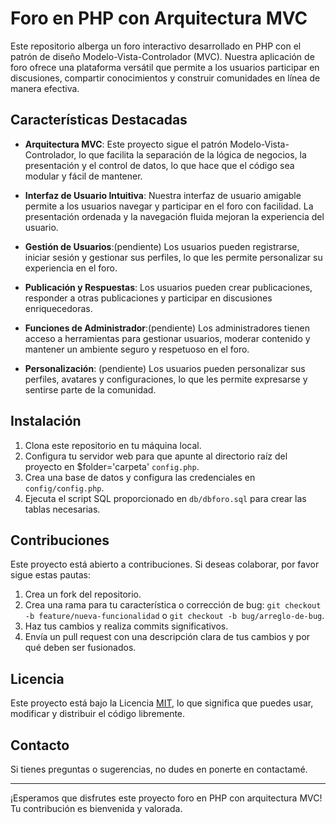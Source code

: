 # Foro en PHP con Arquitectura MVC

Este repositorio alberga un foro interactivo desarrollado en PHP con el patrón de diseño Modelo-Vista-Controlador (MVC). Nuestra aplicación de foro ofrece una plataforma versátil que permite a los usuarios participar en discusiones, compartir conocimientos y construir comunidades en línea de manera efectiva.

## Características Destacadas

- **Arquitectura MVC**: Este proyecto sigue el patrón Modelo-Vista-Controlador, lo que facilita la separación de la lógica de negocios, la presentación y el control de datos, lo que hace que el código sea modular y fácil de mantener.

- **Interfaz de Usuario Intuitiva**: Nuestra interfaz de usuario amigable permite a los usuarios navegar y participar en el foro con facilidad. La presentación ordenada y la navegación fluida mejoran la experiencia del usuario.

- **Gestión de Usuarios**:(pendiente) Los usuarios pueden registrarse, iniciar sesión y gestionar sus perfiles, lo que les permite personalizar su experiencia en el foro.

- **Publicación y Respuestas**: Los usuarios pueden crear publicaciones, responder a otras publicaciones y participar en discusiones enriquecedoras.

- **Funciones de Administrador**:(pendiente) Los administradores tienen acceso a herramientas para gestionar usuarios, moderar contenido y mantener un ambiente seguro y respetuoso en el foro.

- **Personalización**: (pendiente) Los usuarios pueden personalizar sus perfiles, avatares y configuraciones, lo que les permite expresarse y sentirse parte de la comunidad.

## Instalación

1. Clona este repositorio en tu máquina local.
2. Configura tu servidor web para que apunte al directorio raíz del proyecto en $folder='carpeta' `config.php`.
3. Crea una base de datos y configura las credenciales en `config/config.php`.
4. Ejecuta el script SQL proporcionado en `db/dbforo.sql` para crear las tablas necesarias.

## Contribuciones

Este proyecto está abierto a contribuciones. Si deseas colaborar, por favor sigue estas pautas:

1. Crea un fork del repositorio.
2. Crea una rama para tu característica o corrección de bug: `git checkout -b feature/nueva-funcionalidad` o `git checkout -b bug/arreglo-de-bug`.
3. Haz tus cambios y realiza commits significativos.
4. Envía un pull request con una descripción clara de tus cambios y por qué deben ser fusionados.

## Licencia

Este proyecto está bajo la Licencia [MIT](LICENSE), lo que significa que puedes usar, modificar y distribuir el código libremente.

## Contacto

Si tienes preguntas o sugerencias, no dudes en ponerte en contactamé.

---

¡Esperamos que disfrutes este proyecto foro en PHP con arquitectura MVC! Tu contribución es bienvenida y valorada.

